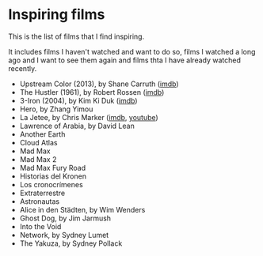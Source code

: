 # Inspiring films

This is the list of films that I find inspiring.

It includes films I haven't watched and want to do so, films I watched a long ago and I want to see them again and films thta I have already watched recently.

  * Upstream Color (2013), by Shane Carruth ([imdb](http://www.imdb.com/title/tt2084989/))
  * The Hustler (1961), by Robert Rossen ([imdb](http://www.imdb.com/title/tt0054997))
  * 3-Iron (2004), by Kim Ki Duk ([imdb](http://www.imdb.com/title/tt0423866))
  * Hero, by Zhang Yimou
  * La Jetee, by Chris Marker ([imdb](http://www.imdb.com/title/tt0056119/?ref_=nv_sr_1), [youtube](https://www.youtube.com/watch?v=zKW8kLGJYXg))
  * Lawrence of Arabia, by David Lean
  * Another Earth
  * Cloud Atlas
  * Mad Max
  * Mad Max 2
  * Mad Max Fury Road
  * Historias del Kronen
  * Los cronocrímenes
  * Extraterrestre
  * Astronautas
  * Alice in den Städten, by Wim Wenders
  * Ghost Dog, by Jim Jarmush
  * Into the Void
  * Network, by Sydney Lumet
  * The Yakuza, by Sydney Pollack
